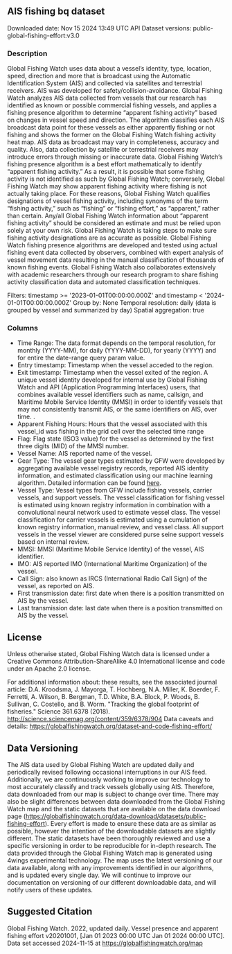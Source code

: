 
## AIS fishing bq dataset
Downloaded date: Nov 15 2024 13:49 UTC
API Dataset versions: public-global-fishing-effort:v3.0

### Description
Global Fishing Watch uses data about a vessel’s identity, type, location, speed, direction and more that is broadcast using the Automatic Identification System (AIS) and collected via satellites and terrestrial receivers. AIS was developed for safety/collision-avoidance. Global Fishing Watch analyzes AIS data collected from vessels that our research has identified as known or possible commercial fishing vessels, and applies a fishing presence algorithm to determine “apparent fishing activity” based on changes in vessel speed and direction. The algorithm classifies each AIS broadcast data point for these vessels as either apparently fishing or not fishing and shows the former on the Global Fishing Watch fishing activity heat map. AIS data as broadcast may vary in completeness, accuracy and quality. Also, data collection by satellite or terrestrial receivers may introduce errors through missing or inaccurate data. Global Fishing Watch’s fishing presence algorithm is a best effort mathematically to identify “apparent fishing activity.” As a result, it is possible that some fishing activity is not identified as such by Global Fishing Watch; conversely, Global Fishing Watch may show apparent fishing activity where fishing is not actually taking place. For these reasons, Global Fishing Watch qualifies designations of vessel fishing activity, including synonyms of the term “fishing activity,” such as “fishing” or “fishing effort,” as “apparent,” rather than certain. Any/all Global Fishing Watch information about “apparent fishing activity” should be considered an estimate and must be relied upon solely at your own risk. Global Fishing Watch is taking steps to make sure fishing activity designations are as accurate as possible. Global Fishing Watch fishing presence algorithms are developed and tested using actual fishing event data collected by observers, combined with expert analysis of vessel movement data resulting in the manual classification of thousands of known fishing events. Global Fishing Watch also collaborates extensively with academic researchers through our research program to share fishing activity classification data and automated classification techniques.

Filters:  timestamp >= '2023-01-01T00:00:00.000Z' and timestamp < '2024-01-01T00:00:00.000Z'
Group by: None
Temporal resolution: daily (data is grouped by vessel and summarized by day)
Spatial aggregation: true


### Columns

* Time Range: The data format depends on the temporal resolution, for monthly (YYYY-MM), for daily (YYYY-MM-DD), for yearly (YYYY) and for entire the date-range query param value.
* Entry timestamp: Timestamp when the vessel acceded to the region.
* Exit timestamp: Timestamp when the vessel exited of the region.
A unique vessel identity developed for internal use by Global Fishing Watch and API (Application Programming Interfaces) users, that combines available vessel identifiers such as name, callsign, and Maritime Mobile Service Identity (MMSI) in order to identify vessels that may not consistently transmit AIS, or the same identifiers on AIS, over time. .
* Apparent Fishing Hours: Hours that the vessel associated with this vessel_id was fishing in the grid cell over the selected time range
* Flag: Flag state (ISO3 value) for the vessel as determined by the first three digits (MID) of the MMSI number.
* Vessel Name: AIS reported name of the vessel.
* Gear Type: The vessel gear types estimated by GFW were developed by aggregating available vessel registry records, reported AIS identity information, and estimated classification using our machine learning algorithm. Detailed information can be found [here](https://globalfishingwatch.org/datasets-and-code-vessel-identity/).
* Vessel Type: Vessel types from GFW include fishing vessels, carrier vessels, and support vessels. The vessel classification for fishing vessel is estimated using known registry information in combination with a convolutional neural network used to estimate vessel class. The vessel classification for carrier vessels is estimated using a cumulation of known registry information, manual review, and vessel class. All support vessels in the vessel viewer are considered purse seine support vessels based on internal review.
* MMSI: MMSI (Maritime Mobile Service Identity) of the vessel, AIS identifier.
* IMO: AIS reported IMO (International Maritime Organization) of the vessel.
* Call Sign: also known as IRCS (International Radio Call Sign) of the vessel, as reported on AIS.
* First transmission date: first date when there is a position transmitted on AIS by the vessel.
* Last transmission date: last date when there is a position transmitted on AIS by the vessel.

## License
Unless otherwise stated, Global Fishing Watch data is licensed under a Creative Commons Attribution-ShareAlike 4.0 International license and code under an Apache 2.0 license.

For additional information about:
these results, see the associated journal article: D.A. Kroodsma, J. Mayorga, T. Hochberg, N.A. Miller, K. Boerder, F. Ferretti, A. Wilson, B. Bergman, T.D. White, B.A. Block, P. Woods, B. Sullivan, C. Costello, and B. Worm. "Tracking the global footprint of fisheries." Science 361.6378 (2018). http://science.sciencemag.org/content/359/6378/904 
Data caveats and details: https://globalfishingwatch.org/dataset-and-code-fishing-effort/ 

## Data Versioning

The AIS data used by Global Fishing Watch are updated daily and periodically revised following occasional interruptions in our AIS feed.  Additionally, we are continuously working to improve our technology to most accurately classify and track vessels globally using AIS. Therefore, data downloaded from our map is subject to change over time. There may also be slight differences between data downloaded from the Global Fishing Watch map and the static datasets that are available on the data download page (https://globalfishingwatch.org/data-download/datasets/public-fishing-effort). Every effort is made to ensure these data are as similar as possible, however the intention of the downloadable datasets are slightly different. The static datasets have been thoroughly reviewed and use a specific versioning in order to be reproducible for in-depth research. The data provided through the Global Fishing Watch map is generated using 4wings experimental technology. The map uses the latest versioning of our data available, along with any improvements identified in our algorithms, and is updated every single day. We will continue to improve our documentation on versioning of our different downloadable data, and will notify users of these updates. 

## Suggested Citation

Global Fishing Watch. 2022, updated daily. Vessel presence and apparent fishing effort v20201001, [Jan 01 2023 00:00 UTC Jan 01 2024 00:00 UTC]. Data set accessed 2024-11-15 at https://globalfishingwatch.org/map
	
